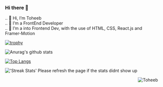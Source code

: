 ### Hi there 👋

.. 👋 Hi, I’m Toheeb <br>
.. 👀 I’m a FrontEnd Developer <br>
.. 🌱 I’m a into Frontend Dev, with the use of HTML, CSS, React.js and Framer-Motion



  [![trophy](https://github-profile-trophy.vercel.app/?username=Toheeb345&theme=onedark)](https://github.com/ryo-ma/github-profile-trophy)



![Anurag's github stats](https://github-readme-stats.vercel.app/api?username=Toheeb345&theme=onedark)


[![Top Langs](https://github-readme-stats.vercel.app/api/top-langs/?username=Toheeb345&theme=onedark)](https://github.com/anuraghazra/github-readme-stats)

<img alt="'Streak Stats' Please refresh the page if the stats didnt show up" src="https://github-readme-streak-stats.herokuapp.com/?user=Toheeb345&theme=dark">

<p align="right"> <img src="https://komarev.com/ghpvc/?username=Toheeb345&label=Profile%20views&theme=onedark&style=flat" alt="Toheeb" /> </p>
<!--
**Toheeb345/Toheeb345** is a ✨ _special_ ✨ repository because its `README.md` (this file) appears on your GitHub profile.

Here are some ideas to get you started:

- 🔭 I’m currently working on ...
- 🌱 I’m currently learning ...
- 👯 I’m looking to collaborate on ...
- 🤔 I’m looking for help with ...
- 💬 Ask me about ...
- 📫 How to reach me: ...
- 😄 Pronouns: ...
- ⚡ Fun fact: ...
-->
